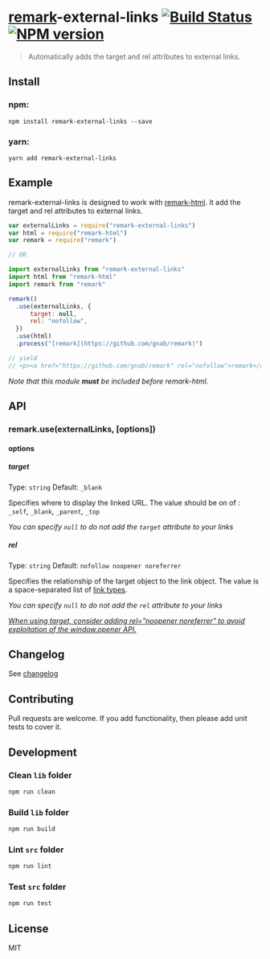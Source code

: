 # [remark]-external-links [![Build Status](https://travis-ci.org/xuopled/remark-external-links.svg?branch=master)][ci] [![NPM version](https://badge.fury.io/js/remark-external-links.svg)][npm]

> Automatically adds the target and rel attributes to external links.


## Install

### npm:

```
npm install remark-external-links --save
```

### yarn:

```
yarn add remark-external-links
```


## Example

remark-external-links is designed to work with
[remark-html][html].
It add the target and rel attributes to external links.

```js
var externalLinks = require("remark-external-links")
var html = require("remark-html")
var remark = require("remark")

// OR

import externalLinks from "remark-external-links"
import html from "remark-html"
import remark from "remark"

remark()
  .use(externalLinks, {
      target: null,
      rel: "nofollow",
  })
  .use(html)
  .process("[remark](https://github.com/gnab/remark)")

// yield
// <p><a href="https://github.com/gnab/remark" rel="nofollow">remark</a></p>
```

*Note that this module* ***must*** *be included before remark-html.*


## API

### remark.use(externalLinks, [options])

#### options

##### target

Type: `string`
Default: `_blank`

Specifies where to display the linked URL.
The value should be on of : `_self`, `_blank`, `_parent`, `_top`

*You can specify `null` to do not add the `target` attribute to your links*

##### rel

Type: `string`
Default: `nofollow noopener noreferrer`

Specifies the relationship of the target object to the link object.
The value is a space-separated list of [link types](https://developer.mozilla.org/en-US/docs/Web/HTML/Link_types).

*You can specify `null` to do not add the `rel` attribute to your links*

*[When using target, consider adding rel="noopener noreferrer" to avoid exploitation of the window.opener API.](https://developer.mozilla.org/en/docs/Web/HTML/Element/a)*


## Changelog

See [changelog](./CHANGELOG.md)


## Contributing

Pull requests are welcome. If you add functionality, then please add unit tests
to cover it.


## Development

### Clean `lib` folder

```js
npm run clean
```

### Build `lib` folder

```js
npm run build
```

### Lint `src` folder

```js
npm run lint
```

### Test `src` folder

```js
npm run test
```


## License

MIT


[ci]: https://travis-ci.org/xuopled/remark-external-links
[npm]: http://badge.fury.io/js/remark-external-links
[html]: https://github.com/wooorm/remark-html
[remark]: https://github.com/wooorm/remark
